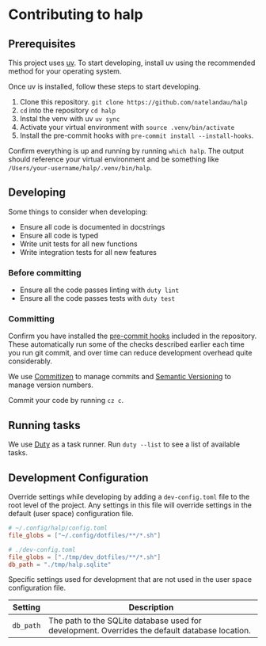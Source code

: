 # Contributing to halp

## Prerequisites

This project uses [uv](https://docs.astral.sh/uv/). To start developing, install uv using the recommended method for your operating system.

Once uv is installed, follow these steps to start developing.

1. Clone this repository. `git clone https://github.com/natelandau/halp`
2. `cd` into the repository `cd halp`
3. Instal the venv with uv `uv sync`
4. Activate your virtual environment with `source .venv/bin/activate`
5. Install the pre-commit hooks with `pre-commit install --install-hooks`.

Confirm everything is up and running by running `which halp`. The output should reference your virtual environment and be something like `/Users/your-username/halp/.venv/bin/halp`.

## Developing

Some things to consider when developing:

-   Ensure all code is documented in docstrings
-   Ensure all code is typed
-   Write unit tests for all new functions
-   Write integration tests for all new features

### Before committing

-   Ensure all the code passes linting with `duty lint`
-   Ensure all the code passes tests with `duty test`

### Committing

Confirm you have installed the [pre-commit hooks](https://pre-commit.com/#installation) included in the repository. These automatically run some of the checks described earlier each time you run git commit, and over time can reduce development overhead quite considerably.

We use [Commitizen](https://github.com/commitizen-tools/commitizen) to manage commits and [Semantic Versioning](https://semver.org/) to manage version numbers.

Commit your code by running `cz c`.

## Running tasks

We use [Duty](https://pawamoy.github.io/duty/) as a task runner. Run `duty --list` to see a list of available tasks.

## Development Configuration

Override settings while developing by adding a `dev-config.toml` file to the root level of the project. Any settings in this file will override settings in the default (user space) configuration file.

```toml
# ~/.config/halp/config.toml
file_globs = ["~/.config/dotfiles/**/*.sh"]

# ./dev-config.toml
file_globs = ["./tmp/dev_dotfiles/**/*.sh"]
db_path = "./tmp/halp.sqlite"
```

Specific settings used for development that are not used in the user space configuration file.

| Setting   | Description                                                                                    |
| --------- | ---------------------------------------------------------------------------------------------- |
| `db_path` | The path to the SQLite database used for development. Overrides the default database location. |
